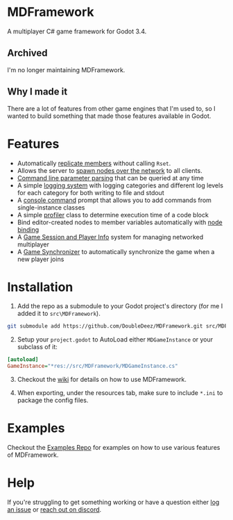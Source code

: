# MDFramework
A multiplayer C# game framework for Godot 3.4.

## Archived
I'm no longer maintaining MDFramework.

## Why I made it
There are a lot of features from other game engines that I'm used to, so I wanted to build something that made those features available in Godot.

# Features
* Automatically [replicate members](https://github.com/DoubleDeez/MDFramework/wiki/Automatic-Member-Replication) without calling `Rset`.
* Allows the server to [spawn nodes over the network](https://github.com/DoubleDeez/MDFramework/wiki/Networked-Node-Spawning) to all clients.
* [Command line parameter parsing](https://github.com/DoubleDeez/MDFramework/wiki/Parsing-Command-Line-Arguments) that can be queried at any time
* A simple [logging system](https://github.com/DoubleDeez/MDFramework/wiki/Logging-System) with logging categories and different log levels for each category for both writing to file and stdout
* A [console command](https://github.com/DoubleDeez/MDFramework/wiki/Command-Console) prompt that allows you to add commands from single-instance classes
* A simple [profiler](https://github.com/DoubleDeez/MDFramework/wiki/Performance-Profiling) class to determine execution time of a code block
* Bind editor-created nodes to member variables automatically with [node binding](https://github.com/DoubleDeez/MDFramework/wiki/Node-Binding)
* A [Game Session and Player Info](https://github.com/DoubleDeez/MDFramework/wiki/Game-Session) system for managing networked multiplayer
* A [Game Synchronizer](https://github.com/DoubleDeez/MDFramework/wiki/Game-Synchronizer) to automatically synchronize the game when a new player joins

# Installation
1. Add the repo as a submodule to your Godot project's directory (for me I added it to `src\MDFramework`).
```bash
git submodule add https://github.com/DoubleDeez/MDFramework.git src/MDFramework
```

2. Setup your `project.godot` to AutoLoad either `MDGameInstance` or your subclass of it:

```ini
[autoload]
GameInstance="*res://src/MDFramework/MDGameInstance.cs"
```

3. Checkout the [wiki](https://github.com/DoubleDeez/MDFramework/wiki) for details on how to use MDFramework.

4. When exporting, under the resources tab, make sure to include `*.ini` to package the config files.

# Examples

Checkout the [Examples Repo](https://github.com/DoubleDeez/MDFramework-Examples) for examples on how to use various features of MDFramework.

# Help

If you're struggling to get something working or have a question either [log an issue](https://github.com/DoubleDeez/MDFramework/issues) or [reach out on discord](https://discord.gg/UH49eHK).
